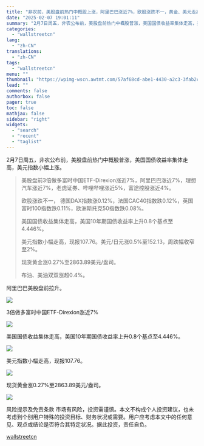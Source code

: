 ```yaml
---
title: "非农前，美股盘前热门中概股上涨，阿里巴巴涨近7%，欧股涨跌不一，黄金、美元走高"
date: "2025-02-07 19:01:11"
summary: "2月7日周五，非农公布前，美股盘前热门中概股普涨，美国国债收益率集体走高，美元指数小幅上涨。  美股..."
categories:
  - "wallstreetcn"
lang:
  - "zh-CN"
translations:
  - "zh-CN"
tags:
  - "wallstreetcn"
menu: ""
thumbnail: "https://wpimg-wscn.awtmt.com/57af68cd-abe1-4430-a2c3-3fab2c4c4a59.jpeg"
lead: ""
comments: false
authorbox: false
pager: true
toc: false
mathjax: false
sidebar: "right"
widgets:
  - "search"
  - "recent"
  - "taglist"
---
```


2月7日周五，非农公布前，美股盘前热门中概股普涨，美国国债收益率集体走高，美元指数小幅上涨。

> 美股盘前3倍做多富时中国ETF-Direxion涨近7%，阿里巴巴涨近7%，理想汽车涨近7%，老虎证券、哔哩哔哩涨近5%，富途控股涨近4%。
> 
> 欧股涨跌不一， 德国DAX指数涨0.12%，法国CAC40指数跌0.12%，英国富时100指数跌0.11%，欧洲斯托克50指数跌0.08%。
> 
> 美国国债收益集体走高，美国10年期国债收益率上升0.8个基点至4.446%。
> 
> 美元指数小幅走高，现报107.76。美元/日元涨0.5%至152.13，周跌幅收窄至2%。
> 
> 现货黄金涨0.27%至2863.89美元/盎司。
> 
> 布油、美油双双涨超0.4%。

阿里巴巴美股盘前拉升。

![](https://wpimg-wscn.awtmt.com/8edce056-9b88-4d01-90ec-a149b043a3eb.png)

3倍做多富时中国ETF-Direxion涨近7%

![](https://wpimg-wscn.awtmt.com/5b0cef92-cfa8-46dd-938e-b4fd1bb711cc.png)

美国国债收益集体走高，美国10年期国债收益率上升0.8个基点至4.446%。

![](https://wpimg-wscn.awtmt.com/4a53eefb-790a-442b-af73-bf7225181509.png)

美元指数小幅走高，现报107.76。

![](https://wpimg-wscn.awtmt.com/68473c7a-454b-4c04-a82b-8ec651cedc63.png)

现货黄金涨0.27%至2863.89美元/盎司。

![](https://wpimg-wscn.awtmt.com/eb3869d1-fe8b-4c3d-b746-610d2fb5357b.png)

风险提示及免责条款
市场有风险，投资需谨慎。本文不构成个人投资建议，也未考虑到个别用户特殊的投资目标、财务状况或需要。用户应考虑本文中的任何意见、观点或结论是否符合其特定状况。据此投资，责任自负。

[wallstreetcn](https://wallstreetcn.com/articles/3740566)
